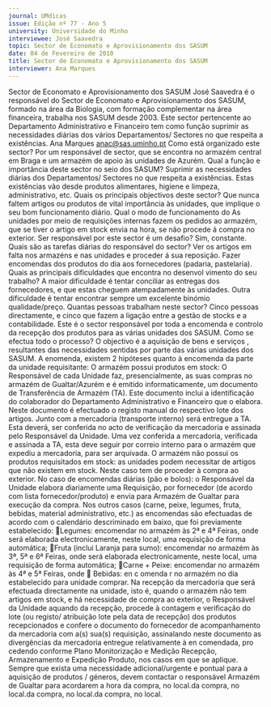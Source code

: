```yaml
---
journal: UMdicas
issue: Edição nº 77 - Ano 5
university: Universidade do Minho
interviewee: José Saavedra
topic: Sector de Economato e Aprovisionamento dos SASUM
date: 04 de Fevereiro de 2010
title: Sector de Economato e Aprovisionamento dos SASUM
interviewer: Ana Marques
---
```



Sector de Economato e Aprovisionamento dos SASUM
José Saavedra é o responsável do Sector de Economato e
Aprovisionamento dos SASUM, formado na área da Biologia, com
formação complementar na área financeira, trabalha nos SASUM
desde 2003. Este sector pertencente ao Departamento Administrativo e
Financeiro tem como função suprimir as necessidades diárias dos vários
Departamentos/ Sectores no que respeita a existências.
Ana Marques
anac@sas.uminho.pt
Como está organizado este
sector?
Por um responsável de sector, que
se encontra no armazém central
em Braga e um armazém de apoio
às unidades de Azurém.
Qual a função e importância
deste sector no seio dos SASUM?
Suprimir as necessidades diárias
dos Departamentos/ Sectores no
que respeita a existências.
Estas existências vão desde
produtos alimentares, higiene e
limpeza, administrativo, etc.
Quais os principais objectivos
deste sector?
Que nunca faltem artigos ou
produtos de vital importância às
unidades, que implique o seu bom
funcionamento diário.
Qual o modo de funcionamento do
As unidades por meio de
requisições internas fazem os
pedidos ao armazém, que se tiver
o artigo em stock envia na hora, se
não procede á compra no exterior.
Ser responsável por este sector é
um desafio?
Sim, constante.
Quais são as tarefas diárias do
responsável do sector?
Ver os artigos em falta nos
armazéns e nas unidades e
proceder á sua reposição.
Fazer encomendas dos produtos
do dia aos fornecedores (padaria,
pastelaria).
Quais as principais dificuldades
que encontra no desenvol vimento do seu
trabalho?
A maior dificuldade é tentar
conciliar as entregas dos
fornecedores, e que estas
cheguem atempadamente às
unidades. Outra dificuldade é
tentar encontrar sempre um
excelente binómio
qualidade/preço.
Quantas pessoas trabalham
neste sector?
Cinco pessoas directamente, e
cinco que fazem a ligação entre a
gestão de stocks e a contabilidade.
Este é o sector responsável por
toda a encomenda e controlo da
recepção dos produtos para as
várias unidades dos SASUM.
Como se efectua todo o
processo?
O objectivo é a aquisição de bens e
serviços , resultantes das
necessidades sentidas por parte
das várias unidades dos SASUM.
A enomenda, existem 2
hipóteses quanto à encomenda da
parte da unidade requisitante: 
O armazém possui produtos em
stock: O Responsável de cada
Unidade faz, presencialmente, as
suas compras no armazém de
Gualtar/Azurém e é emitido
informaticamente, um documento
de Transferência de Armazém
(TA). Este documento inclui a
identificação do colaborador do
Departamento Administrativo e
Financeiro que o elabora. Neste
documento é efectuado o registo
manual do respectivo lote dos
artigos. Junto com a mercadoria
(transporte interno) será
entregue a TA. Esta deverá, ser
conferida no acto de verificação da
mercadoria e assinada pelo
Responsável da Unidade. Uma vez
conferida a mercadoria, verificada
e assinada a TA, esta deve seguir
por correio interno para o
armazém que expediu a
mercadoria, para ser arquivada.
O armazém não possui os
produtos requisitados em stock: 
as unidades podem necessitar de
artigos que não existem em stock.
Neste caso tem de proceder à
compra ao exterior.
No caso de encomendas diárias
(pão e bolos): o Responsável da
Unidade elabora diariamente uma
Requisição, por fornecedor (de
acordo com lista
fornecedor/produto) e envia para
Armazém de Gualtar para
execução da compra. Nos outros
casos (carne, peixe, legumes,
fruta, bebidas, material
administrativo, etc.) as
encomendas são efectuadas de
acordo com o calendário
descriminado em baixo, que foi
previamente estabelecido: 
Legumes: encomendar no
armazém às 2ª e 4ª Feiras, onde
será elaborada electronicamente,
neste local, uma requisição de
forma automática;
Fruta (inclui Laranja para sumo): 
encomendar no armazém às 3ª, 5ª
e 6ª Feiras, onde será elaborada
electronicamente, neste local,
uma requisição de forma
automática;
Carne + Peixe: encomendar no
armazém às 4ª e 5ª Feiras, onde
 Bebidas: en c omenda r no
armazém no dia estabelecido para
unidade comprar.
Na recepção da mercadoria que
será efectuada directamente na
unidade, isto é, quando o
armazém não tem artigos em
stock, e há necessidade de
compra ao exterior, o Responsável
da Unidade aquando da recepção,
procede à contagem e verificação
do lote (ou registo/ atribuição lote
pela data de recepção) dos
produtos recepcionados e confere
o documento do fornecedor de
acompanhamento da mercadoria
com a(s) sua(s) requisição,
assinalando neste documento as
divergências da mercadoria
entregue relativamente à
en comendada, pro cedendo
conforme Plano Monitorização e
Medição Recepção,
Armazenamento e Expedição
Produto, nos casos em que se
aplique.
Sempre que exista uma
necessidade adicional/urgente e
pontual para a aquisição de
produtos / géneros, devem
contactar o responsável Armazém
de Gualtar para acordarem a hora
da compra, no local.da compra, no local.da compra, no local.da compra, no local.